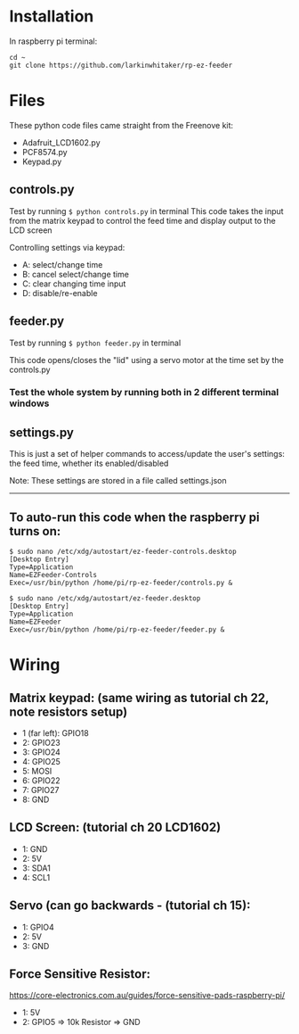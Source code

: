 # Installation

In raspberry pi terminal:
```
cd ~
git clone https://github.com/larkinwhitaker/rp-ez-feeder
```

# Files

These python code files came straight from the Freenove kit:
 - Adafruit_LCD1602.py
 - PCF8574.py
 - Keypad.py

## controls.py
Test by running `$ python controls.py` in terminal
This code takes the input from the matrix keypad to control the feed time and display output to the LCD screen

Controlling settings via keypad:
- A: select/change time
- B: cancel select/change time
- C: clear changing time input
- D: disable/re-enable


## feeder.py
Test by running `$ python feeder.py` in terminal

This code opens/closes the "lid" using a servo motor at the time set by the controls.py


### Test the whole system by running both in 2 different terminal windows


## settings.py
This is just a set of helper commands to access/update the user's settings: the feed time, whether its enabled/disabled

Note: These settings are stored in a file called settings.json

---

## To auto-run this code when the raspberry pi turns on:

```
$ sudo nano /etc/xdg/autostart/ez-feeder-controls.desktop
[Desktop Entry]
Type=Application
Name=EZFeeder-Controls
Exec=/usr/bin/python /home/pi/rp-ez-feeder/controls.py &
```

```
$ sudo nano /etc/xdg/autostart/ez-feeder.desktop
[Desktop Entry]
Type=Application
Name=EZFeeder
Exec=/usr/bin/python /home/pi/rp-ez-feeder/feeder.py &
```


# Wiring

## Matrix keypad: (same wiring as tutorial ch 22, note resistors setup)
- 1 (far left): GPIO18
- 2: GPIO23
- 3: GPIO24
- 4: GPIO25
- 5: MOSI
- 6: GPIO22
- 7: GPIO27
- 8: GND

## LCD Screen: (tutorial ch 20 LCD1602)
- 1: GND
- 2: 5V
- 3: SDA1
- 4: SCL1

## Servo (can go backwards - (tutorial ch 15):
- 1: GPIO4
- 2: 5V
- 3: GND

## Force Sensitive Resistor:
https://core-electronics.com.au/guides/force-sensitive-pads-raspberry-pi/
- 1: 5V
- 2: GPIO5 => 10k Resistor => GND
